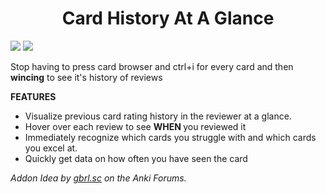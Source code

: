 <h1 align = "center"> Card History At A Glance</h1>

<img src="https://user-images.githubusercontent.com/46613983/127423823-26f50c6c-b64e-4700-a1d5-88e71ab705d8.png">

<img src="https://user-images.githubusercontent.com/46613983/127424216-eb7ecd80-5409-4357-b52f-7491ac54fb0d.png">

Stop having to press card browser and ctrl+i for every card and then <strong>wincing</strong> to see it's history of reviews

<strong> FEATURES </strong>
<ul> <li> Visualize previous card rating history in the reviewer at a glance. </li>
        <li> Hover over each review to see <strong> WHEN </strong> you reviewed it </li>
        <li> Immediately recognize which cards you struggle with and which cards you excel at. </li> 
        <li> Quickly get data on how often you have seen the card </li> </ul>
<i> Addon Idea by <a href="https://forums.ankiweb.net/t/display-card-ratings-in-the-verse-side/11625/10" rel="nofollow">gbrl.sc</a> on the Anki Forums.  </i>

